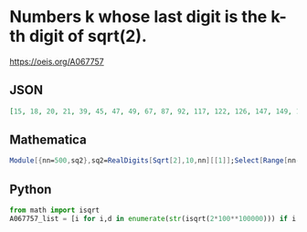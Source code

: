# Numbers k whose last digit is the k\-th digit of sqrt\(2\)\.
https://oeis.org/A067757
## JSON
```JSON
[15, 18, 20, 21, 39, 45, 47, 49, 67, 87, 92, 117, 122, 126, 147, 149, 162, 165, 170, 179, 192, 197, 205, 235, 237, 264, 272, 274, 275, 279, 282, 286, 289, 292, 297, 305, 313, 318, 335, 340, 344, 345, 356, 381, 384, 394, 403, 409, 418, 433, 446, 449, 471, 476]
```
## Mathematica
```Mathematica
Module[{nn=500,sq2},sq2=RealDigits[Sqrt[2],10,nn][[1]];Select[Range[nn-1],Mod[ #,10] == sq2[[#+1]]&]] (* _Harvey P. Dale_, Jan 29 2023 *)
```
## Python
```Python
from math import isqrt
A067757_list = [i for i,d in enumerate(str(isqrt(2*100**100000))) if i % 10 == int(d)] # _Chai Wah Wu_, Jul 08 2021
```
